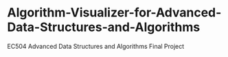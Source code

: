 # Algorithm-Visualizer-for-Advanced-Data-Structures-and-Algorithms
EC504 Advanced Data Structures and Algorithms Final Project
